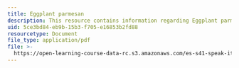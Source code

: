 ```yaml
---
title: Eggplant parmesan
description: This resource contains information regarding Eggplant parmesan.
uid: 5ce3bd84-eb9b-15b3-f705-e16853b2fd88
resourcetype: Document
file_type: application/pdf
file: >-
  https://open-learning-course-data-rc.s3.amazonaws.com/es-s41-speak-italian-with-your-mouth-full-spring-2012/5ce3bd84eb9b15b3f705e16853b2fd88_MITES_S41S12_recipe_6a.pdf
---
```

